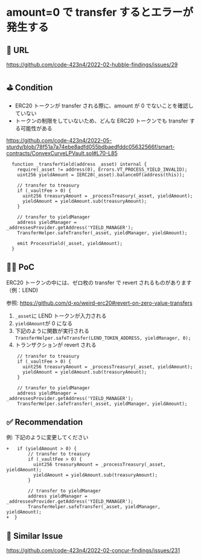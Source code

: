 # amount=0 で transfer するとエラーが発生する

## 🔗 URL

https://github.com/code-423n4/2022-02-hubble-findings/issues/29

## ⛳️ Condition

- ERC20 トークンが transfer される際に、amount が 0 でないことを確認していない
- トークンの制限をしていないため、どんな ERC20 トークンでも transfer する可能性がある

https://github.com/code-423n4/2022-05-sturdy/blob/78f51a7a74ebe8adfd055bdbaedfddc05632566f/smart-contracts/ConvexCurveLPVault.sol#L70-L85

```solidity
  function _transferYield(address _asset) internal {
    require(_asset != address(0), Errors.VT_PROCESS_YIELD_INVALID);
    uint256 yieldAmount = IERC20(_asset).balanceOf(address(this));

    // transfer to treasury
    if (_vaultFee > 0) {
      uint256 treasuryAmount = _processTreasury(_asset, yieldAmount);
      yieldAmount = yieldAmount.sub(treasuryAmount);
    }

    // transfer to yieldManager
    address yieldManager = _addressesProvider.getAddress('YIELD_MANAGER');
    TransferHelper.safeTransfer(_asset, yieldManager, yieldAmount);

    emit ProcessYield(_asset, yieldAmount);
  }
```

## 👨‍💻 PoC

ERC20 トークンの中には、ゼロ枚の transfer で revert されるものがあります（例：LEND)

参照: https://github.com/d-xo/weird-erc20#revert-on-zero-value-transfers

1. `_asset`に LEND トークンが入力される
2. `yieldAmount`が 0 になる
3. 下記のように関数が実行される
   `TransferHelper.safeTransfer(LEND_TOKEN_ADDRESS, yieldManager, 0);`
4. トランザクションが revert される

```solidity
    // transfer to treasury
    if (_vaultFee > 0) {
      uint256 treasuryAmount = _processTreasury(_asset, yieldAmount);
      yieldAmount = yieldAmount.sub(treasuryAmount);
    }

    // transfer to yieldManager
    address yieldManager = _addressesProvider.getAddress('YIELD_MANAGER');
    TransferHelper.safeTransfer(_asset, yieldManager, yieldAmount);
```

## ✅ Recommendation

例: 下記のように変更してください

```solidity
+	if (yieldAmount > 0) {
	    // transfer to treasury
	    if (_vaultFee > 0) {
	      uint256 treasuryAmount = _processTreasury(_asset, yieldAmount);
	      yieldAmount = yieldAmount.sub(treasuryAmount);
	    }

	    // transfer to yieldManager
	    address yieldManager = _addressesProvider.getAddress('YIELD_MANAGER');
	    TransferHelper.safeTransfer(_asset, yieldManager, yieldAmount);
+  }
```

## 👬 Similar Issue

https://github.com/code-423n4/2022-02-concur-findings/issues/231
